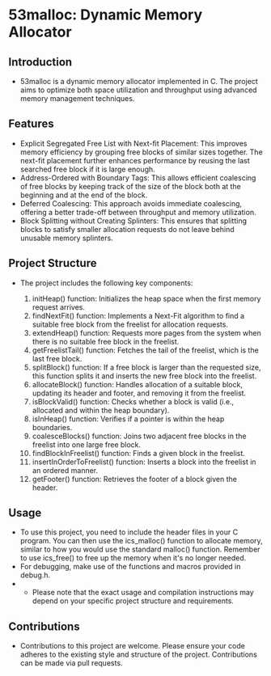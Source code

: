 # 53malloc: Dynamic Memory Allocator

## Introduction

* 53malloc is a dynamic memory allocator implemented in C. The project aims to optimize both space utilization and throughput using advanced memory management techniques.

## Features

* Explicit Segregated Free List with Next-fit Placement: This improves memory efficiency by grouping free blocks of similar sizes together. The next-fit placement further enhances performance by reusing the last searched free block if it is large enough.
* Address-Ordered with Boundary Tags: This allows efficient coalescing of free blocks by keeping track of the size of the block both at the beginning and at the end of the block.
* Deferred Coalescing: This approach avoids immediate coalescing, offering a better trade-off between throughput and memory utilization.
* Block Splitting without Creating Splinters: This ensures that splitting blocks to satisfy smaller allocation requests do not leave behind unusable memory splinters.
  
## Project Structure

* The project includes the following key components:

  1. initHeap() function: Initializes the heap space when the first memory request arrives.
  2. findNextFit() function: Implements a Next-Fit algorithm to find a suitable free block from the freelist for allocation requests.
  3. extendHeap() function: Requests more pages from the system when there is no suitable free block in the freelist.
  4. getFreelistTail() function: Fetches the tail of the freelist, which is the last free block.
  5. splitBlock() function: If a free block is larger than the requested size, this function splits it and inserts the new free block into the freelist.
  6. allocateBlock() function: Handles allocation of a suitable block, updating its header and footer, and removing it from the freelist.
  7. isBlockValid() function: Checks whether a block is valid (i.e., allocated and within the heap boundary).
  8. isInHeap() function: Verifies if a pointer is within the heap boundaries.
  9. coalesceBlocks() function: Joins two adjacent free blocks in the freelist into one large free block.
  10. findBlockInFreelist() function: Finds a given block in the freelist.
  11. insertInOrderToFreelist() function: Inserts a block into the freelist in an ordered manner.
  12. getFooter() function: Retrieves the footer of a block given the header.

## Usage

* To use this project, you need to include the header files in your C program. You can then use the ics_malloc() function to allocate memory, similar to how you would use the standard malloc() function. Remember to use ics_free() to free up the memory when it's no longer needed.
* For debugging, make use of the functions and macros provided in debug.h.
* * Please note that the exact usage and compilation instructions may depend on your specific project structure and requirements.

## Contributions

* Contributions to this project are welcome. Please ensure your code adheres to the existing style and structure of the project. Contributions can be made via pull requests.

